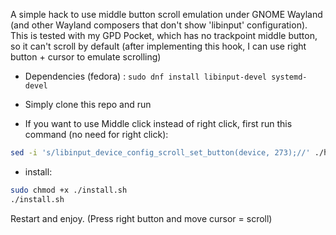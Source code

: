 A simple hack to use middle button scroll emulation under GNOME Wayland (and other Wayland composers that don't show 'libinput' configuration). This is tested with my GPD Pocket, which has no trackpoint middle button, so it can't scroll by default (after implementing this hook, I can use right button + cursor to emulate scrolling)

- Dependencies (fedora) : ```sudo dnf install libinput-devel systemd-devel```

- Simply clone this repo and run

- If you want to use Middle click instead of right click, first run this command (no need for right click):

```bash
sed -i 's/libinput_device_config_scroll_set_button(device, 273);//' ./hook.c
```

- install:

```bash
sudo chmod +x ./install.sh
./install.sh
```
Restart and enjoy. (Press right button and move cursor = scroll)

